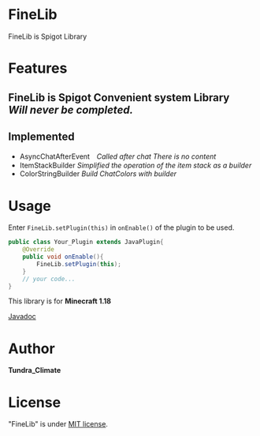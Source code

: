 # FineLib
FineLib is Spigot Library

# Features

FineLib is Spigot Convenient system Library  
***Will never be completed.***
---
## Implemented
- AsyncChatAfterEvent　*Called after chat
  There is no content*
- ItemStackBuilder *Simplified the operation of the item stack as a builder*
- ColorStringBuilder *Build ChatColors with builder*
# Usage
Enter `FineLib.setPlugin(this)` in `onEnable()` of the plugin to be used.
```java
public class Your_Plugin extends JavaPlugin{
    @Override
    public void onEnable(){
        FineLib.setPlugin(this);
    }
    // your code...
}
```
This library is for **Minecraft 1.18**  

[Javadoc](https://tundraclimate.github.io/FineLib/javadoc/)
# Author
**Tundra_Climate**

# License

"FineLib" is under [MIT license](https://en.wikipedia.org/wiki/MIT_License).

